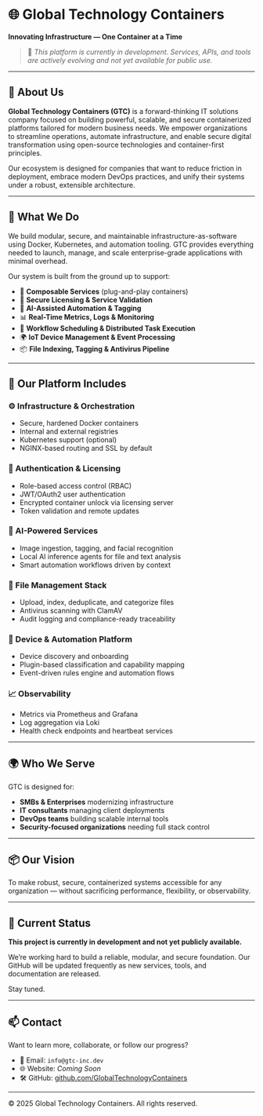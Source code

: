# 🌐 Global Technology Containers

**Innovating Infrastructure — One Container at a Time**

> 🚧 _This platform is currently in development. Services, APIs, and tools are actively evolving and not yet available for public use._

---

## 🏢 About Us

**Global Technology Containers (GTC)** is a forward-thinking IT solutions company focused on building powerful, scalable, and secure containerized platforms tailored for modern business needs. We empower organizations to streamline operations, automate infrastructure, and enable secure digital transformation using open-source technologies and container-first principles.

Our ecosystem is designed for companies that want to reduce friction in deployment, embrace modern DevOps practices, and unify their systems under a robust, extensible architecture.

---

## 🚀 What We Do

We build modular, secure, and maintainable infrastructure-as-software using Docker, Kubernetes, and automation tooling. GTC provides everything needed to launch, manage, and scale enterprise-grade applications with minimal overhead.

Our system is built from the ground up to support:

- 🧩 **Composable Services** (plug-and-play containers)
- 🔐 **Secure Licensing & Service Validation**
- 🤖 **AI-Assisted Automation & Tagging**
- 📊 **Real-Time Metrics, Logs & Monitoring**
- 🔁 **Workflow Scheduling & Distributed Task Execution**
- 🌍 **IoT Device Management & Event Processing**
- 📦 **File Indexing, Tagging & Antivirus Pipeline**

---

## 🧰 Our Platform Includes

### ⚙️ Infrastructure & Orchestration
- Secure, hardened Docker containers
- Internal and external registries
- Kubernetes support (optional)
- NGINX-based routing and SSL by default

### 🔐 Authentication & Licensing
- Role-based access control (RBAC)
- JWT/OAuth2 user authentication
- Encrypted container unlock via licensing server
- Token validation and remote updates

### 🧠 AI-Powered Services
- Image ingestion, tagging, and facial recognition
- Local AI inference agents for file and text analysis
- Smart automation workflows driven by context

### 📁 File Management Stack
- Upload, index, deduplicate, and categorize files
- Antivirus scanning with ClamAV
- Audit logging and compliance-ready traceability

### 📡 Device & Automation Platform
- Device discovery and onboarding
- Plugin-based classification and capability mapping
- Event-driven rules engine and automation flows

### 📈 Observability
- Metrics via Prometheus and Grafana
- Log aggregation via Loki
- Health check endpoints and heartbeat services

---

## 🌍 Who We Serve

GTC is designed for:

- **SMBs & Enterprises** modernizing infrastructure
- **IT consultants** managing client deployments
- **DevOps teams** building scalable internal tools
- **Security-focused organizations** needing full stack control

---

## 📦 Our Vision

To make robust, secure, containerized systems accessible for any organization — without sacrificing performance, flexibility, or observability.

---

## 📅 Current Status

**This project is currently in development and not yet publicly available.**

We’re working hard to build a reliable, modular, and secure foundation. Our GitHub will be updated frequently as new services, tools, and documentation are released.

Stay tuned.

---

## 📫 Contact

Want to learn more, collaborate, or follow our progress?

- 📧 Email: `info@gtc-inc.dev`
- 🌐 Website: _Coming Soon_
- 🛠 GitHub: [github.com/GlobalTechnologyContainers](https://github.com/GlobalTechnologyContainers)

---

© 2025 Global Technology Containers. All rights reserved.
